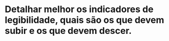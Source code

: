# Detalhar melhor os indicadores de legibilidade, quais são os que devem subir e os que devem descer.